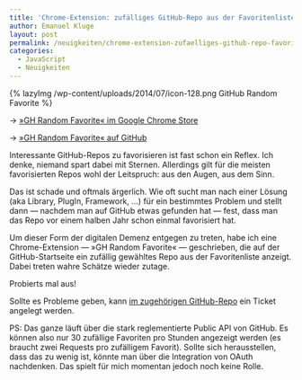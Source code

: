```yaml
---
title: 'Chrome-Extension: zufälliges GitHub-Repo aus der Favoritenliste'
author: Emanuel Kluge
layout: post
permalink: /neuigkeiten/chrome-extension-zufaelliges-github-repo-favoriten/
categories:
  - JavaScript
  - Neuigkeiten
---
```


{% lazyImg /wp-content/uploads/2014/07/icon-128.png GitHub Random Favorite %}

&rarr; [&raquo;GH Random Favorite&laquo; im Google Chrome Store][store]

&rarr; [&raquo;GH Random Favorite&laquo; auf GitHub][github]

Interessante GitHub-Repos zu favorisieren ist fast schon ein Reflex. Ich denke, niemand spart dabei mit Sternen. Allerdings gilt für die meisten favorisierten Repos wohl der Leitspruch: aus den Augen, aus dem Sinn.

Das ist schade und oftmals ärgerlich. Wie oft sucht man nach einer Lösung (aka Library, PlugIn, Framework, …) für ein bestimmtes Problem und stellt dann — nachdem man auf GitHub etwas gefunden hat — fest, dass man das Repo vor einem halben Jahr schon einmal favorisiert hat.

Um dieser Form der digitalen Demenz entgegen zu treten, habe ich eine Chrome-Extension — »GH Random Favorite« — geschrieben, die auf der GitHub-Startseite ein zufällig gewähltes Repo aus der Favoritenliste anzeigt. Dabei treten wahre Schätze wieder zutage.

Probierts mal aus!

Sollte es Probleme geben, kann [im zugehörigen GitHub-Repo][issue] ein Ticket angelegt werden.

PS: Das ganze läuft über die stark reglementierte Public API von GitHub. Es können also nur 30 zufällige Favoriten pro Stunden angezeigt werden (es braucht zwei Requests pro zufälligem Favorit). Sollte sich herausstellen, dass das zu wenig ist, könnte man über die Integration von OAuth nachdenken. Das spielt für mich momentan jedoch noch keine Rolle.

[store]: https://chrome.google.com/webstore/detail/gh-random-favorite/ogmnlelgbkfjjjhmhefdlfblpdiopedb
[github]: https://github.com/herschel666/gh-random-favorite
[issue]: https://github.com/herschel666/gh-random-favorite/issues
